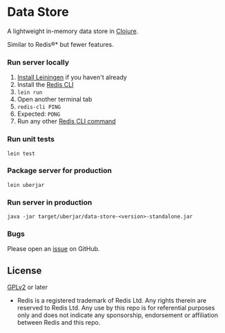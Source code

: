# Data Store

A lightweight in-memory data store in [Clojure](https://clojure.org/).

Similar to Redis®* but fewer features.

### Run server locally

1. [Install Leiningen](https://leiningen.org/) if you haven't already
1. Install the [Redis CLI](https://redis.io/docs/ui/cli/)
1. `lein run`
1. Open another terminal tab
1. `redis-cli PING`
1. Expected: `PONG`
1. Run any other [Redis CLI command](https://redis.io/docs/ui/cli/)

### Run unit tests

`lein test`

### Package server for production

`lein uberjar`

### Run server in production

`java -jar target/uberjar/data-store-<version>-standalone.jar`

### Bugs

Please open an [issue](https://github.com/kienstra/data-store/issues) on GitHub.

## License

[GPLv2](LICENSE) or later

* Redis is a registered trademark of Redis Ltd. Any rights therein are reserved to Redis Ltd. Any use by this repo is for referential purposes only and does not indicate any sponsorship, endorsement or affiliation between Redis and this repo.
